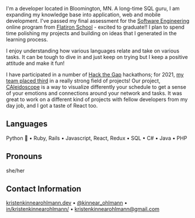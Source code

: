 I'm a developer located in Bloomington, MN. A long-time SQL guru, I am expanding my knowledge base into application, web and mobile development. I've passed my final assessment for the [Software Engineering](https://flatironschool.com/campus-and-online-coding-bootcamp/) online program from [Flatiron School](https://flatironschool.com/) - excited to graduate!!  I plan to spend time polishing my projects and building on ideas that I generated in the learning process.

I enjoy understanding how various languages relate and take on various tasks. It can be tough to dive in and just keep on trying but I keep a positive attitude and make it fun!

I have participated in a number of [Hack the Gap](https://www.hackthegap.com/) hackathons; for 2021, [my team placed third](https://twitter.com/HackTheGap/status/1375859620464492546?ref_src=twsrc%5Egoogle%7Ctwcamp%5Eserp%7Ctwgr%5Etweet) in a really strong field of projects! Our project, [CAleidoscope](https://ether-cal-htg2021.netlify.app/) is a way to visualize differently your schedule to get a sense of your emotions and connections around your network and tasks. It was great to work on a different kind of projects with fellow developers from my day job, and I got a taste of React too.

## Languages
Python 🐍 &bull; Ruby, Rails &bull; Javascript, React, Redux &bull; SQL &bull; C# &bull; Java &bull; PHP

## Pronouns
she/her

## Contact Information
[kristenkinnearohlmann.dev](https://kristenkinnearohlmann.dev/) &bull; [@kinnear_ohlmann](https://twitter.com/kinnear_ohlmann) &bull; [in/kristenkinnearohlmann/](https://www.linkedin.com/in/kristenkinnearohlmann/) &bull; [kristenkinnearohlmann@gmail.com](mailto:kristenkinnearohlmann@gmail.com)
